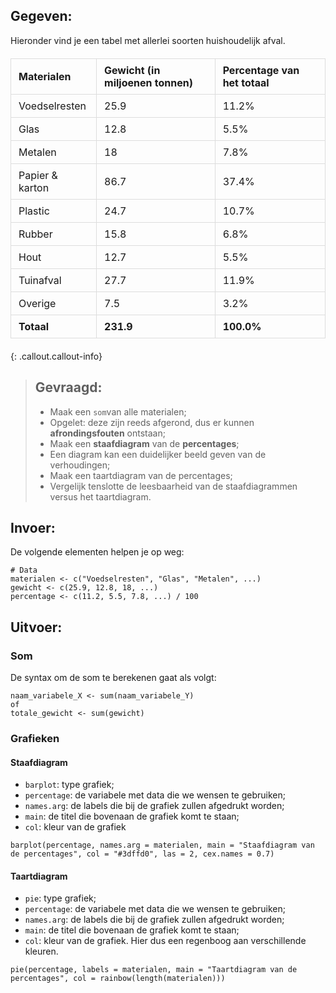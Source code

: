 ## Gegeven:

Hieronder vind je een tabel met allerlei soorten huishoudelijk afval. 


<html lang="en">
<head>
    <meta charset="UTF-8">
    <meta name="viewport" content="width=device-width, initial-scale=1.0">
    <title>Materials Data</title>
    <style>
        table {
            width: 100%;
            border-collapse: collapse;
            margin: 20px 0;
        }
        th, td {
            border: 1px solid #dddddd;
            padding: 8px 12px;
            text-align: left;
        }
        th {
            background-color: ;
        }
    </style>
</head>
<body>

<table>
    <thead>
        <tr>
            <th>Materialen</th>
            <th>Gewicht (in miljoenen tonnen)</th>
            <th>Percentage van het totaal</th>
        </tr>
    </thead>
    <tbody>
        <tr>
            <td>Voedselresten</td>
            <td>25.9</td>
            <td>11.2%</td>
        </tr>
        <tr>
            <td>Glas</td>
            <td>12.8</td>
            <td>5.5%</td>
        </tr>
        <tr>
            <td>Metalen</td>
            <td>18</td>
            <td>7.8%</td>
        </tr>
        <tr>
            <td>Papier & karton</td>
            <td>86.7</td>
            <td>37.4%</td>
        </tr>
        <tr>
            <td>Plastic</td>
            <td>24.7</td>
            <td>10.7%</td>
        </tr>
        <tr>
            <td>Rubber</td>
            <td>15.8</td>
            <td>6.8%</td>
        </tr>
        <tr>
            <td>Hout</td>
            <td>12.7</td>
            <td>5.5%</td>
        </tr>
        <tr>
            <td>Tuinafval</td>
            <td>27.7</td>
            <td>11.9%</td>
        </tr>
        <tr>
            <td>Overige</td>
            <td>7.5</td>
            <td>3.2%</td>
        </tr>
    </tbody>
    <tfoot>
        <tr>
            <th>Totaal</th>
            <th>231.9</th>
            <th>100.0%</th>
        </tr>
    </tfoot>
</table>

</body>
</html>

{: .callout.callout-info}
>## Gevraagd:
>* Maak een `som`van alle materialen; 
>* Opgelet: deze zijn reeds afgerond, dus er kunnen **afrondingsfouten** ontstaan; 
>* Maak een **staafdiagram** van de **percentages**; 
>* Een diagram kan een duidelijker beeld geven van de verhoudingen; 
>* Maak een taartdiagram van de percentages; 
>* Vergelijk tenslotte de leesbaarheid van de staafdiagrammen versus het taartdiagram. 

## Invoer:
De volgende elementen helpen je op weg: 

```
# Data
materialen <- c("Voedselresten", "Glas", "Metalen", ...)
gewicht <- c(25.9, 12.8, 18, ...)
percentage <- c(11.2, 5.5, 7.8, ...) / 100

```

## Uitvoer: 

### Som
De syntax om de som te berekenen gaat als volgt:
```
naam_variabele_X <- sum(naam_variabele_Y)
of
totale_gewicht <- sum(gewicht)
```

### Grafieken
#### Staafdiagram
* `barplot`: type grafiek;
* `percentage`: de variabele met data die we wensen te gebruiken;
* `names.arg`: de labels die bij de grafiek zullen afgedrukt worden; 
* `main`: de titel die bovenaan de grafiek komt te staan;
* `col`: kleur van de grafiek
```
barplot(percentage, names.arg = materialen, main = "Staafdiagram van de percentages", col = "#3dffd0", las = 2, cex.names = 0.7)

```

#### Taartdiagram
* `pie`: type grafiek;
* `percentage`: de variabele met data die we wensen te gebruiken;
* `names.arg`: de labels die bij de grafiek zullen afgedrukt worden; 
* `main`: de titel die bovenaan de grafiek komt te staan;
* `col`: kleur van de grafiek. Hier dus een regenboog aan verschillende kleuren. 
```
pie(percentage, labels = materialen, main = "Taartdiagram van de percentages", col = rainbow(length(materialen)))
```

